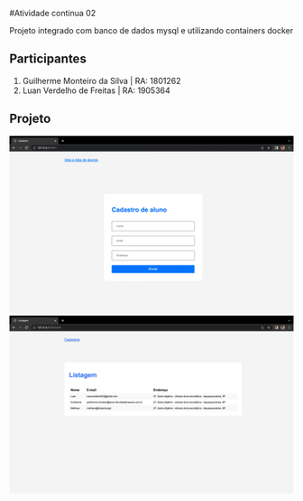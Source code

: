 #Atividade continua 02

Projeto integrado com banco de dados mysql e utilizando containers docker

## Participantes
1. Guilherme Monteiro da Silva | RA: 1801262
2. Luan Verdelho de Freitas | RA: 1905364

## Projeto

<img src="./static/img/image1.png">
<img src="./static/img/image2.png">